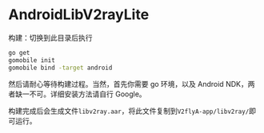 # AndroidLibV2rayLite

构建：切换到此目录后执行

```bash
go get
gomobile init
gomobile bind -target android
```

然后请耐心等待构建过程。当然，首先你需要 go 环境，以及 Android NDK，两者缺一不可。详细安装方法请自行 Google。

构建完成后会生成文件`libv2ray.aar`，将此文件复制到`V2flyA-app/libv2ray/`即可运行。

